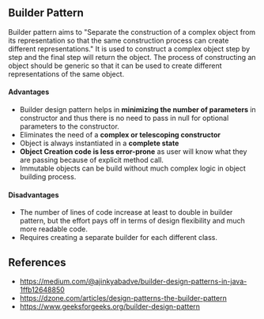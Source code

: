 ## Builder Pattern

Builder pattern aims to "Separate the construction of a complex object from its representation so that the same construction process can create different representations." 
It is used to construct a complex object step by step and the final step will return the object. The process of constructing an object should be generic so that it can be used to create different representations of the same object.

#### Advantages

* Builder design pattern helps in **minimizing the number of parameters** in constructor and thus there is no need to pass in null for optional parameters to the constructor.
* Eliminates the need of a **complex or telescoping constructor**
* Object is always instantiated in a **complete state**
* **Object Creation code is less error-prone** as user will know what they are passing because of explicit method call.
* Immutable objects can be build without much complex logic in object building process.

#### Disadvantages

* The number of lines of code increase at least to double in builder pattern, but the effort pays off in terms of design flexibility and much more readable code.
* Requires creating a separate builder for each different class.

## References
* https://medium.com/@ajinkyabadve/builder-design-patterns-in-java-1ffb12648850
* https://dzone.com/articles/design-patterns-the-builder-pattern
* https://www.geeksforgeeks.org/builder-design-pattern
